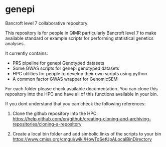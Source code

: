 # genepi
Bancroft level 7 collaborative repository.

This repository is for people in QIMR particularly Bancroft level 7 to make available standard or example scripts for performing statistical genetics analyses.

It currently contains:
* PRS pipeline for genepi Genotyped datasets
* Some GWAS scripts for genepi genotyped datasets
* HPC utilities for people to develop their own scripts using python
* A common factor GWAS wrapper for GenomicSEM

For each folder please check available documentation. You can clone this repository into the HPC and have all of this functions available in your bin.

If you dont understand that you can check the following references:

1. Clone the github repository into the HPC: https://help.github.com/en/github/creating-cloning-and-archiving-repositories/cloning-a-repository

2. Create a local bin folder and add simbolic links of the scripts to your bin https://www.cmiss.org/cmgui/wiki/HowToSetUpALocalBinDirectory